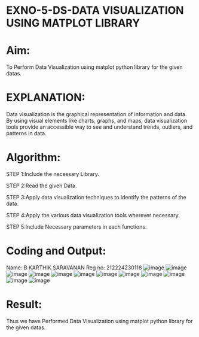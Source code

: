 # EXNO-5-DS-DATA VISUALIZATION USING MATPLOT LIBRARY

# Aim:
  To Perform Data Visualization using matplot python library for the given datas.

# EXPLANATION:
Data visualization is the graphical representation of information and data. By using visual elements like charts, graphs, and maps, data visualization tools provide an accessible way to see and understand trends, outliers, and patterns in data.

# Algorithm:
STEP 1:Include the necessary Library.

STEP 2:Read the given Data.

STEP 3:Apply data visualization techniques to identify the patterns of the data.

STEP 4:Apply the various data visualization tools wherever necessary.

STEP 5:Include Necessary parameters in each functions.

# Coding and Output:
Name: B KARTHIK SARAVANAN Reg no: 212224230118
![image](https://github.com/user-attachments/assets/3c6389b8-a13d-44e8-919f-91f380525740)
![image](https://github.com/user-attachments/assets/6b7c54c9-817e-44bb-b99b-c010205c1161)
![image](https://github.com/user-attachments/assets/14e9e0ac-d9da-44f1-8ac7-ffebf667096f)
![image](https://github.com/user-attachments/assets/1bcea1c8-1354-4cc7-bd35-c4f54060a992)
![image](https://github.com/user-attachments/assets/16e9945b-eac4-4197-8a99-3e00886a6efc)
![image](https://github.com/user-attachments/assets/4f3dc32a-05fc-4bd9-b570-3578de318de2)
![image](https://github.com/user-attachments/assets/1e77c818-4e1d-438e-a1f6-5c6f95b19a70)
![image](https://github.com/user-attachments/assets/96bb60cc-5b87-4050-8edc-fbb79ccff314)
![image](https://github.com/user-attachments/assets/d5ca5ab5-b354-49e6-807b-a3d6b7007bc2)
![image](https://github.com/user-attachments/assets/cf610837-539e-4283-afc3-86aa0aa470fc)
![image](https://github.com/user-attachments/assets/aba27d14-fa1a-4aa2-bb26-bf49c7a2cd0b)
![image](https://github.com/user-attachments/assets/3bdd58ce-428f-491c-8f83-c17c04fd98c3)



# Result:
Thus we have Performed Data Visualization using matplot python library for the given datas.

